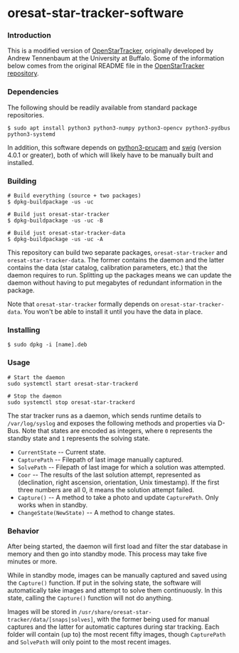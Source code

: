 # oresat-star-tracker-software

### Introduction

This is a modified version of [OpenStarTracker](https://openstartracker.org), originally developed by Andrew Tennenbaum at the University at Buffalo. Some of the information below comes from the original README file in the [OpenStarTracker repository](https://github.com/UBNanosatLab/openstartracker).

### Dependencies

The following should be readily available from standard package repositories.

```
$ sudo apt install python3 python3-numpy python3-opencv python3-pydbus python3-systemd
```

In addition, this software depends on [python3-prucam](https://github.com/oresat/oresat-linux-prucam) and [swig](http://swig.org/) (version 4.0.1 or greater), both of which will likely have to be manually built and installed.

### Building

```
# Build everything (source + two packages)
$ dpkg-buildpackage -us -uc

# Build just oresat-star-tracker
$ dpkg-buildpackage -us -uc -B

# Build just oresat-star-tracker-data
$ dpkg-buildpackage -us -uc -A
```

This repository can build two separate packages, `oresat-star-tracker` and `oresat-star-tracker-data`. The former contains the daemon and the latter contains the data (star catalog, calibration parameters, etc.) that the daemon requires to run. Splitting up the packages means we can update the daemon without having to put megabytes of redundant information in the package.

Note that `oresat-star-tracker` formally depends on `oresat-star-tracker-data`. You won't be able to install it until you have the data in place.

### Installing

```
$ sudo dpkg -i [name].deb
```

### Usage

```
# Start the daemon
sudo systemctl start oresat-star-trackerd

# Stop the daemon
sudo systemctl stop oresat-star-trackerd
```

The star tracker runs as a daemon, which sends runtime details to `/var/log/syslog` and exposes the following methods and properties via D-Bus. Note that states are encoded as integers, where `0` represents the standby state and `1` represents the solving state.

- `CurrentState` -- Current state.
- `CapturePath` -- Filepath of last image manually captured.
- `SolvePath` -- Filepath of last image for which a solution was attempted.
- `Coor` -- The results of the last solution attempt, represented as (declination, right ascension, orientation, Unix timestamp). If the first three numbers are all 0, it means the solution attempt failed.
- `Capture()` -- A method to take a photo and update `CapturePath`. Only works when in standby.
- `ChangeState(NewState)` -- A method to change states.

### Behavior

After being started, the daemon will first load and filter the star database in memory and then go into standby mode. This process may take five minutes or more.

While in standby mode, images can be manually captured and saved using the `Capture()` function. If put in the solving state, the software will automatically take images and attempt to solve them continuously. In this state, calling the `Capture()` function will not do anything.

Images will be stored in `/usr/share/oresat-star-tracker/data/[snaps|solves]`, with the former being used for manual captures and the latter for automatic captures during star tracking. Each folder will contain (up to) the most recent fifty images, though `CapturePath` and `SolvePath` will only point to the most recent images.